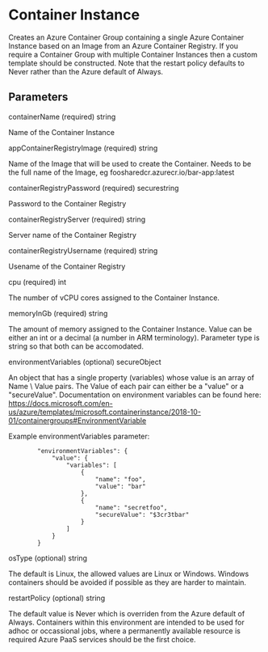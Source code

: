 # Container Instance

Creates an Azure Container Group containing a single Azure Container Instance based on an Image from an Azure Container Registry.  If you require a Container Group with multiple Container Instances then a custom template should be constructed.  Note that the restart policy defaults to Never rather than the Azure default of Always.

## Parameters

containerName (required) string

Name of the Container Instance

appContainerRegistryImage (required) string

Name of the Image that will be used to create the Container.  Needs to be the full name of the Image, eg foosharedcr.azurecr.io/bar-app:latest

containerRegistryPassword (required) securestring

Password to the Container Registry

containerRegistryServer (required) string

Server name of the Container Registry

containerRegistryUsername (required) string

Usename of the Container Registry

cpu (required) int

The number of vCPU cores assigned to the Container Instance.

memoryInGb (required) string

The amount of memory assigned to the Container Instance.  Value can be either an int or a decimal (a number in ARM terminology).  Parameter type is string so that both can be accomodated.

environmentVariables  (optional) secureObject

An object that has a single property (variables) whose value is an array of Name \ Value pairs.  The Value of each pair can either be a "value" or a "secureValue".  Documentation on environment variables can be found here: https://docs.microsoft.com/en-us/azure/templates/microsoft.containerinstance/2018-10-01/containergroups#EnvironmentVariable

Example environmentVariables parameter:

````
        "environmentVariables": {
            "value": {
                "variables": [
                    {
                        "name": "foo",
                        "value": "bar"
                    },
                    {
                        "name": "secretfoo",
                        "secureValue": "$3cr3tbar"
                    }
                ]
            }
        }
````

osType (optional) string

The default is Linux, the allowed values are Linux or Windows.  Windows containers should be avoided if possible as they are harder to maintain.

restartPolicy (optional) string

The default value is Never which is overriden from the Azure default of Always.  Containers within this environment are intended to be used for adhoc or occassional jobs, where a permanently available resource is required Azure PaaS services should be the first choice.